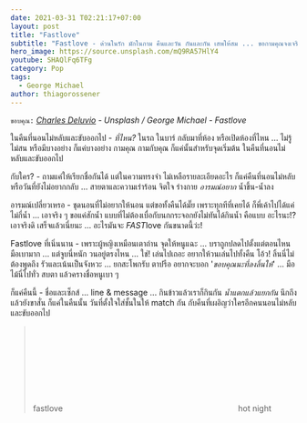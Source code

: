 ```yaml
---
date: 2021-03-31 T02:21:17+07:00
layout: post
title: "Fastlove"
subtitle: "Fastlove - ด่วนในรัก มักในกาม คืนและวัน กันและกัน เสพให้สม ... ขอกามคุณจงเจริญ"
hero_image: https://source.unsplash.com/mQ9RA57HlY4
youtube: SHAQlFq6TFg
category: Pop
tags:
  - George Michael
author: thiagorossener
---
```

`ขอบคุณ:` *[Charles Deluvio](https://unsplash.com/@charlesdeluvio) - Unsplash / George Michael - Fastlove*

ในคืนที่นอนไม่หลับและขับออกไป - *ที่ไหน?* ในรถ ในบาร์ กลับมาที่ห้อง หรือเปิดห้องที่ไหน ... ไม่รู้ ไม่สน หรือมีบางอย่าง ก็แค่บางอย่าง กามคุณ กามกับคุณ ก็แค่นั้นสำหรับจุดเริ่มต้น ในคืนที่นอนไม่หลับและขับออกไป

กับใคร? - ถามแค่ให้เรียกชื่อกันได้ แต่ในความทรงจำ ไม่เหลือรายละเอียดอะไร ก็แค่คืนที่นอนไม่หลับ หรือวันที่ยังไม่อยากกลับ ... สายตาและความเร่าร้อน จิตใจ ร่างกาย *อารมณ์อยาก* น้ำขึ้น-น้ำลง

อารมณ์เปลี่ยวเหรอ - ชุดนอนที่ไม่อยากให้นอน แต่ขอทั้งคืนได้มั๊ย เพราะทุกทีที่เคยได้ ก็พี่เค้าไปได้แค่ไม่กี่น้ำ ... เอาจริง ๆ ขอแค่สักน้ำ แบบที่ไม่ต้องเบื่อกับนกกระจอกยังไม่ทันได้กินน้ำ คือแบบ อะไรนะ!? เอาจริงดิ เสร็จแล้วเนี่ยนะ ... อะไรมันจะ *FAST*love กันขนาดนี้ว่ะ!

Fastlove ที่เนิ่นนาน - เพราะผู้หญิงเหมือนเตาถ่าน จุดให้หนูแฉะ ... บราถูกปลดไปตั้งแต่ตอนไหน มือเบามาก ... แต่จูบนี่หนัก วนอยู่ตรงไหน ... ใช่! เล่นไปเถอะ อยากให้วนเล่นไปทั้งคืน โอ้ว! ลิ้นนี่ไม่ต้องพูดถึง รัวและเน้นเป็นจังหวะ ... ยกสะโพกรับ ตาปรือ อยากจะบอก '*ขอบคุณนะที่ลงลิ้นให้*' ... มือไม้นี่ไปทั่ว สบตา แล้วครางชื่อหนูเบา ๆ

ก็แค่คืนนี้ - ชื่อและเซ็กส์ ... line & message ... กินข้าวแล้วเราก็กินกัน *น้ำแตกแล้วแยกกัน* นึกถึงแล้วยังขาสั่น ก็แค่ในคืนนั้น วันที่ตั้งใจใส่ชั้นในให้ match กัน กับคืนที่เผอิญว่าใครอีกคนนอนไม่หลับและขับออกไป

> fastlove <svg class="love"><use xlink:href="#icon-heart"></use></svg> hot night
